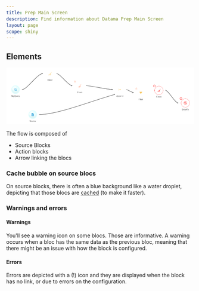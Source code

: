 ```yaml
---
title: Prep Main Screen
description: Find information about Datama Prep Main Screen
layout: page
scope: shiny
---
```


## Elements
![Global Prep UI](images/elements.png)

The flow is composed of 
  - Source Blocks
  - Action blocks
  - Arrow linking the blocs

### Cache bubble on source blocs
On source blocks, there is often a blue background like a water droplet, depicting that those blocs are [cached](https://en.wiktionary.org/wiki/cache#en) (to make it faster).

### Warnings and errors

#### Warnings
You'll see a warning icon on some blocs. Those are informative. A warning occurs when a bloc has the same data as the previous bloc, meaning that there might be an issue with how the block is configured.
 

#### Errors
Errors are depicted with a (!) icon and they are displayed when the block has no link, or due to errors on the configuration.
 

